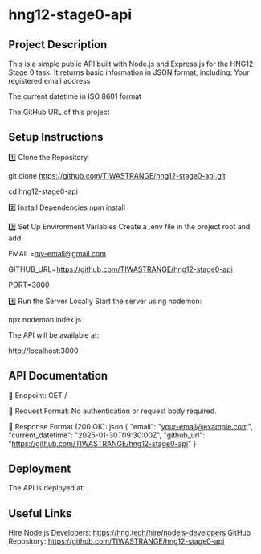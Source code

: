 # hng12-stage0-api
## Project Description
This is a simple public API built with Node.js and Express.js for the HNG12 Stage 0 task. It returns basic information in JSON format, including:
Your registered email address

The current datetime in ISO 8601 format

The GitHub URL of this project

## Setup Instructions
1️⃣ Clone the Repository

git clone https://github.com/TIWASTRANGE/hng12-stage0-api.git

cd hng12-stage0-api

2️⃣ Install Dependencies
npm install

3️⃣ Set Up Environment Variables
Create a .env file in the project root and add:

EMAIL=my-email@gmail.com

GITHUB_URL=https://github.com/TIWASTRANGE/hng12-stage0-api

PORT=3000

4️⃣ Run the Server Locally
Start the server using nodemon:

npx nodemon index.js

The API will be available at:

http://localhost:3000

## API Documentation
📌 Endpoint: 
GET /

📌 Request Format:
No authentication or request body required.

📌 Response Format (200 OK):
json
{
  "email": "your-email@example.com",
  "current_datetime": "2025-01-30T09:30:00Z",
  "github_url": "https://github.com/TIWASTRANGE/hng12-stage0-api"
}

## Deployment
The API is deployed at:

<your-deployed-url>
  
## Useful Links
Hire Node.js Developers: https://hng.tech/hire/nodejs-developers
GitHub Repository: https://github.com/TIWASTRANGE/hng12-stage0-api
